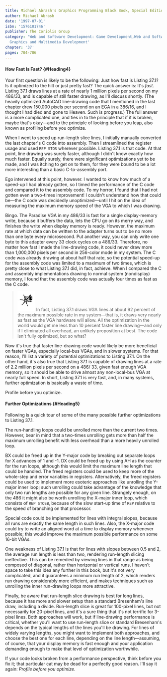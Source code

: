 ```yaml
---
title: Michael Abrash's Graphics Programming Black Book, Special Edition
author: Michael Abrash
date: '1997-07-01'
isbn: '1576101746'
publisher: The Coriolis Group
category: 'Web and Software Development: Game Development,Web and Software Development:
  Graphics and Multimedia Development'
chapter: '37'
pages: 704-706
---
```


#### How Fast Is Fast? {#Heading4}

Your first question is likely to be the following: Just how fast is
Listing 37.1? Is it optimized to the hilt or just pretty fast? The quick
answer is: It's *fast*. Listing 37.1 draws lines at a rate of nearly 1
million pixels per second on my 486/33, and is capable of still faster
drawing, as I'll discuss shortly. (The heavily optimized AutoCAD
line-drawing code that I mentioned in the last chapter drew 150,000
pixels per second on an EGA in a 386/16, and I thought I had died and
gone to Heaven. Such is progress.) The full answer is a more complicated
one, and ties in to the principle that if it is broken, maybe that's
okay—and to the principle of looking before you leap, also known as
profiling before you optimize.

When I went to speed up run-length slice lines, I initially manually
converted the last chapter's C code into assembly. Then I streamlined
the register usage and used `REP STOS` wherever possible. Listing 37.1
is that code. At that point, line drawing was surely faster, although I
didn't know exactly how much faster. Equally surely, there were
significant optimizations yet to be made, and I was itching to get on to
them, for they were bound to be a lot more interesting than a basic
C-to-assembly port.

Ego intervened at this point, however. I wanted to know how much of a
speed-up I had already gotten, so I timed the performance of the C code
and compared it to the assembly code. To my horror, I found that I had
not gotten even a two-times improvement! I couldn't understand how that
could be—the C code was decidedly unoptimized—until I hit on the idea of
measuring the maximum memory speed of the VGA to which I was drawing.

Bingo. The Paradise VGA in my 486/33 is fast for a single display-memory
write, because it buffers the data, lets the CPU go on its merry way,
and finishes the write when display memory is ready. However, the
maximum rate at which data can be written to the adapter turns out to be
no more than one byte every microsecond. Put another way, you can only
write one byte to this adapter every 33 clock cycles on a 486/33.
Therefore, no matter how fast I made the line-drawing code, it could
never draw more than 1,000,000 pixels per second in 256-color mode in my
system. The C code was already drawing at about half that rate, so the
potential speed-up for the assembly code was limited to a maximum of two
times, which is pretty close to what Listing 37.1 did, in fact, achieve.
When I compared the C and assembly implementations drawing to normal
system (nondisplay) memory, I found that the assembly code was actually
four times as fast as the C code.

> ![](images/i.jpg)
> In fact, Listing 37.1 draws VGA lines at about 92 percent of the maximum
> possible rate in my system—that is, it draws very nearly as fast as the
> VGA hardware will allow. All the optimization in the world would get me
> less than 10 percent faster line drawing—and only if I eliminated all
> overhead, an unlikely proposition at best. The code isn't fully
> optimized, but so what?

Now it's true that faster line-drawing code would likely be more
beneficial on faster VGAs, especially local-bus VGAs, and in slower
systems. For that reason, I'll list a variety of potential optimizations
to Listing 37.1. On the other hand, it's also true that Listing 37.1 is
capable of drawing lines at a rate of 2.2 million pixels per second on a
486/ 33, given fast enough VGA memory, so it should be able to drive
almost any non-local-bus VGA at nearly full speed. In short, Listing
37.1 is very fast, and, in many systems, further optimization is
basically a waste of time.

Profile before you optimize.

#### Further Optimizations {#Heading5}

Following is a quick tour of some of the many possible further
optimizations to Listing 37.1.

The run-handling loops could be unrolled more than the current two
times. However, bear in mind that a two-times unrolling gets more than
half the maximum unrolling benefit with less overhead than a more
heavily unrolled loop.

BX could be freed up in the Y-major code by breaking out separate loops
for X advances of 1 and -1. DX could be freed up by using AH as the
counter for the run loops, although this would limit the maximum line
length that could be handled. The freed registers could be used to keep
more of the whole-step and error variables in registers. Alternatively,
the freed registers could be used to implement more esoteric approaches
like unrolling the Y-major inner loop; such unrolling could take
advantage of the knowledge that only two run lengths are possible for
any given line. Strangely enough, on the 486 it might also be worth
unrolling the X-major inner loop, which consists of `REP STOSB`,
because of the slow start-up time of `REP` relative to the speed of
branching on that processor.

Special code could be implemented for lines with integral slopes,
because all runs are exactly the same length in such lines. Also, the
X-major code could try to write an aligned word at a time to display
memory whenever possible; this would improve the maximum possible
performance on some 16-bit VGAs.

One weakness of Listing 37.1 is that for lines with slopes between 0.5
and 2, the average run length is less than two, rendering run-length
slicing ineffective. This can be remedied by viewing lines in that range
as being composed of diagonal, rather than horizontal or vertical runs.
I haven't space to take this idea any further in this book, but it's not
very complicated, and it guarantees a minimum run length of 2, which
renders run drawing considerably more efficient, and makes techniques
such as unrolling the inner run-drawing loops more attractive.

Finally, be aware that run-length slice drawing is best for long lines,
because it has more and slower setup than a standard Bresenham's line
draw, including a divide. Run-length slice is great for 100-pixel lines,
but not necessarily for 20-pixel lines, and it's a sure thing that it's
not terrific for 3-pixel lines. Both approaches will work, but if
line-drawing performance is critical, whether you'll want to use
run-length slice or standard Bresenham's depends on the typical lengths
of the lines you'll be drawing. For lines of widely varying lengths, you
might want to implement both approaches, and choose the best one for
each line, depending on the line length—assuming, of course, that your
display memory is fast enough and your application demanding enough to
make that level of optimization worthwhile.

If your code looks broken from a performance perspective, think before
you fix it; that particular cat may be dead for a perfectly good reason.
I'll say it again: *Profile before you optimize*.
